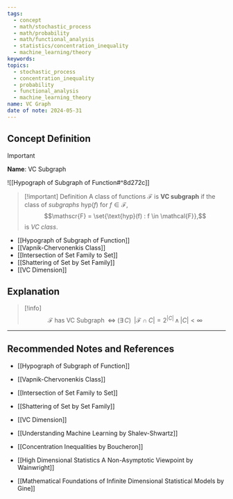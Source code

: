```yaml
---
tags:
  - concept
  - math/stochastic_process
  - math/probability
  - math/functional_analysis
  - statistics/concentration_inequality
  - machine_learning/theory
keywords: 
topics:
  - stochastic_process
  - concentration_inequality
  - probability
  - functional_analysis
  - machine_learning_theory
name: VC Graph
date of note: 2024-05-31
---
```


## Concept Definition

>[!important]
>**Name**: VC Subgraph

![[Hypograph of Subgraph of Function#^8d272c]]

>[!important] Definition
>A class of functions $\mathcal{F}$ is **VC subgraph** if the class of *subgraphs* $\text{hyp}(f)$ for $f\in \mathcal{F}$, 
>$$\mathscr{F} = \set{\text{hyp}(f) : f \in \mathcal{F}},$$
> is *VC class*.

- [[Hypograph of Subgraph of Function]]
- [[Vapnik-Chervonenkis Class]]
- [[Intersection of Set Family to Set]]
- [[Shattering of Set by Set Family]]
- [[VC Dimension]]


## Explanation

>[!info]
>$$
>\mathcal{F} \text{ has VC Subgraph } \; \iff \; (\exists\, C)\; \; |\mathscr{F}\cap C| = 2^{|C|}  \, \land \, |C| < \infty
>$$






-----------
##  Recommended Notes and References

- [[Hypograph of Subgraph of Function]]
- [[Vapnik-Chervonenkis Class]]
- [[Intersection of Set Family to Set]]
- [[Shattering of Set by Set Family]]
- [[VC Dimension]]


- [[Understanding Machine Learning by Shalev-Shwartz]]
- [[Concentration Inequalities by Boucheron]]
- [[High Dimensional Statistics A Non-Asymptotic Viewpoint by Wainwright]]
- [[Mathematical Foundations of Infinite Dimensional Statistical Models by Gine]]